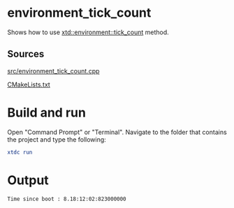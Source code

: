 # environment_tick_count

Shows how to use [xtd::environment::tick_count](../../../../src/xtd.core/include/xtd/environment.h) method.

## Sources

[src/environment_tick_count.cpp](src/environment_tick_count.cpp)

[CMakeLists.txt](CMakeLists.txt)

# Build and run

Open "Command Prompt" or "Terminal". Navigate to the folder that contains the project and type the following:

```cmake
xtdc run
```

# Output

```
Time since boot : 8.18:12:02:823000000
```
